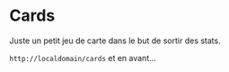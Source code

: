 # Cards

Juste un petit jeu de carte dans le but de sortir des stats.

`http://localdomain/cards` et en avant...
